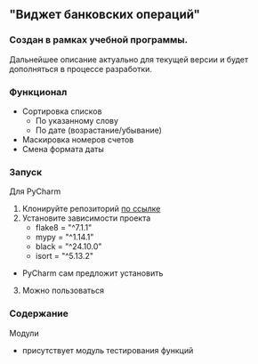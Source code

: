 ## "Виджет банковских операций"
### Создан в рамках учебной программы.
Дальнейшее описание актуально для текущей версии и будет дополняться в процессе разработки.</font>

### Функционал 
* Сортировка списков 
    * По указанному слову
    * По дате (возрастание/убывание)
* Маскировка номеров счетов
* Смена формата даты

### Запуск 
Для PyCharm 
1. Клонируйте репозиторий [по ссылке](https://github.com/YURIi454/Yurii_Belousov_home_work/tree/feature/home_work_git_10.1?tab=readme-ov-file#readme)
2. Установите зависимости проекта
    * flake8 = "^7.1.1"
    * mypy = "^1.14.1"
    * black = "^24.10.0"
    * isort = "^5.13.2"
- PyCharm сам предложит установить
3. Можно пользоваться

### Содержание
Модули
* присутствует модуль тестирования функций 